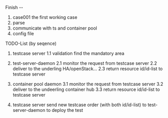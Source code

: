 Finish --
1. case001 the first working case
2. parse
3. communicate with ts and container pool
4. config file

TODO-List (by seqence)


1. testcase server
1.1 validation
    find the mandatory area
2. test-server-daemon
2.1 monitor the request from testcase server
2.2 deliver to the underling HA/openStack...
2.3 return resource id/id-list to testcase server

3. container pool daemon
3.1 monitor the request from testcase server
3.2 deliver to the undeerling container hub
3.3 return resource id/id-list to testcase server

4. testcase server send new testcase order (with both id/id-list) to test-server-daemon
    to deploy the test

